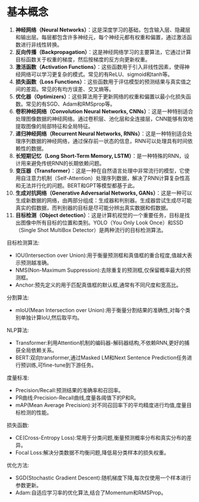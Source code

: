 # 基本概念

1. **神经网络（Neural Networks）**：这是深度学习的基础，包含输入层、隐藏层和输出层。每层都包含许多神经元，每个神经元都有权重和偏置，通过激活函数进行非线性转换。
2. **反向传播（Backpropagation）**：这是神经网络学习的主要算法，它通过计算目标函数关于权重的梯度，然后按梯度的反方向更新权重。
3. **激活函数（Activation Functions）**：这些函数用于引入非线性因素，使得神经网络可以学习更复杂的模式。常见的有ReLU、sigmoid和tanh等。
4. **损失函数（Loss Functions）**：这些函数用于评估模型的预测结果与真实值之间的差距。常见的有均方误差、交叉熵等。
5. **优化器（Optimizers）**：这些算法用于更新网络的权重和偏置以最小化损失函数。常见的有SGD、Adam和RMSprop等。
6. **卷积神经网络（Convolution Neural Networks, CNNs）**：这是一种特别适合处理图像数据的神经网络。通过卷积层、池化层和全连接层，CNN能够有效地提取图像的局部特征和全局特征。
7. **递归神经网络（Recurrent Neural Networks, RNNs）**：这是一种特别适合处理序列数据的神经网络，通过保存前一状态的信息，RNN可以处理具有时间依赖性的数据。
8. **长短期记忆（Long Short-Term Memory, LSTM）**：是一种特殊的RNN，设计用来避免传统RNN的长期依赖问题。
9. **变压器（Transformer）**：这是一种在自然语言处理中非常流行的模型，它使用自注意力机制（Self-Attention）处理序列数据，解决了RNN计算复杂性高和无法并行化的问题。BERT和GPT等模型都基于此。
10. **生成对抗网络（Generative Adversarial Networks, GANs）**：这是一种可以生成新数据的网络，由两部分组成：生成器和判别器。生成器尝试生成尽可能真实的假数据，而判别器的目标是尽可能分辨出真实数据和假数据。
11. **目标检测（Object detection）**：这是计算机视觉的一个重要任务，目标是找出图像中所有目标的位置和类别。YOLO（You Only Look Once）和SSD（Single Shot MultiBox Detector）是两种流行的目标检测算法。

目标检测算法:

- IOU(Intersection over Union):用于衡量预测框和真值框的重合程度,值越大表示预测越准确。
- NMS(Non-Maximum Suppression):去除重复的预测框,仅保留概率最大的预测框。
- Anchor:预先定义的用于匹配真值框的默认框,通常有不同尺度和宽高比。

分割算法:

- mIoU(Mean Intersection over Union):用于衡量分割结果的准确性,对每个类别单独计算IoU,然后取平均。

NLP算法:

- Transformer:利用Attention机制的编码器-解码器结构,不依赖RNN,更好的捕获全局依赖关系。
- BERT:双向transformer,通过Masked LM和Next Sentence Prediction任务进行预训练,可fine-tune到下游任务。

度量标准:

- Precision/Recall:预测结果的准确率和召回率。
- PR曲线:Precision-Recall曲线,度量各阈值下的P和R。
- mAP(Mean Average Precision):对不同召回率下的平均精度进行均值,度量目标检测的性能。

损失函数:

- CE(Cross-Entropy Loss):常用于分类问题,衡量预测概率分布和真实分布的差异。
- Focal Loss:解决分类数据不均衡问题,降低易分类样本的损失权重。

优化方法:

- SGD(Stochastic Gradient Descent):随机梯度下降,每次仅使用一个样本进行参数更新。
- Adam:自适应学习率的优化算法,结合了Momentum和RMSProp。

